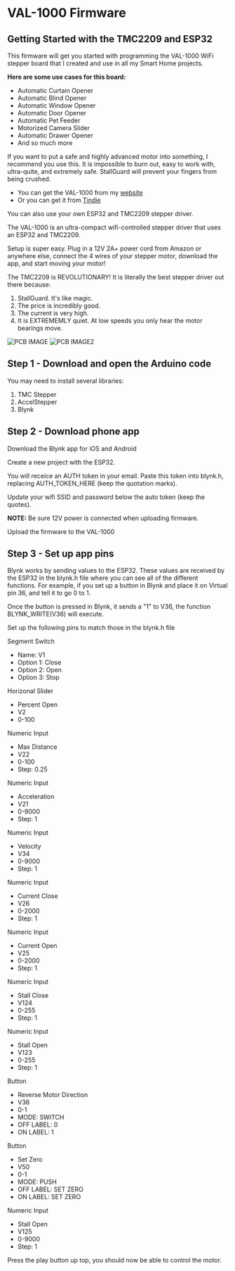 # VAL-1000 Firmware
## Getting Started with the TMC2209 and ESP32

This firmware will get you started with programming the VAL-1000 WiFi stepper board that I created and use in all my Smart Home projects. 

**Here are some use cases for this board:**

- Automatic Curtain Opener
- Automatic Blind Opener
- Automatic Window Opener
- Automatic Door Opener
- Automatic Pet Feeder
- Motorized Camera Slider
- Automatic Drawer Opener
- And so much more

If you want to put a safe and highly advanced motor into something, I recommend you use this. It is impossible to burn out, easy to work with, ultra-quite, and extremely safe. StallGuard will prevent your fingers from being crushed.

- You can get the VAL-1000 from my [website](https://valarsystems.com/products/val1000-all-in-one-motion-controller)
- Or you can get it from [Tindie](https://www.tindie.com/products/valar/wifi-stepper-motor-board/)

You can also use your own ESP32 and TMC2209 stepper driver.

The VAL-1000 is an ultra-compact wifi-controlled stepper driver that uses an ESP32 and TMC2209.

Setup is super easy. Plug in a 12V 2A+ power cord from Amazon or anywhere else, connect the 4 wires of your stepper motor, download the app, and start moving your motor!

The TMC2209 is REVOLUTIONARY! It is literally the best stepper driver out there because:
  1) StallGuard. It's like magic.
  2) The price is incredibly good.
  3) The current is very high.
  4) It is EXTREMEMLY quiet. At low speeds you only hear the motor bearings move.

![PCB IMAGE](/docs/images/PCB_github.jpg)
![PCB IMAGE2](/docs/images/PCB_Details.jpg)


## Step 1 - Download and open the Arduino code
You may need to install several libraries:
1. TMC Stepper
2. AccelStepper
3. Blynk

## Step 2 - Download phone app
Download the Blynk app for iOS and Android

Create a new project with the ESP32.

You will receice an AUTH token in your email. Paste this token into blynk.h, replacing AUTH_TOKEN_HERE (keep the quotation marks).

Update your wifi SSID and password below the auto token (keep the quotes).

**NOTE:** Be sure 12V power is connected when uploading firmware.

Upload the firmware to the VAL-1000




## Step 3 - Set up app pins

Blynk works by sending values to the ESP32. These values are received by the ESP32 in the blynk.h file where you can see all of the different functions. 
For example, if you set up a button in Blynk and place it on Virtual pin 36, and tell it to go 0 to 1. 

Once the button is pressed in Blynk, it sends a "1" to V36, the function BLYNK_WRITE(V36) will execute. 

Set up the following pins to match those in the blynk.h file

Segment Switch 
  - Name: V1
  - Option 1: Close
  - Option 2: Open
  - Option 3: Stop

Horizonal Slider
  - Percent Open
  - V2
  - 0-100

Numeric Input
  - Max Distance
  - V22
  - 0-100
  - Step: 0.25

Numeric Input
  - Acceleration
  - V21
  - 0-9000
  - Step: 1

Numeric Input
  - Velocity
  - V34
  - 0-9000
  - Step: 1

Numeric Input
  - Current Close
  - V26
  - 0-2000
  - Step: 1
  
Numeric Input
  - Current Open
  - V25
  - 0-2000
  - Step: 1

Numeric Input
  - Stall Close
  - V124
  - 0-255
  - Step: 1

Numeric Input
  - Stall Open
  - V123
  - 0-255
  - Step: 1

Button
  - Reverse Motor Direction
  - V36
  - 0-1
  - MODE: SWITCH
  - OFF LABEL: 0
  - ON LABEL: 1

Button
  - Set Zero
  - V50
  - 0-1
  - MODE: PUSH
  - OFF LABEL: SET ZERO
  - ON LABEL: SET ZERO

Numeric Input
  - Stall Open
  - V125
  - 0-9000
  - Step: 1
  
  Press the play button up top, you should now be able to control the motor. 
